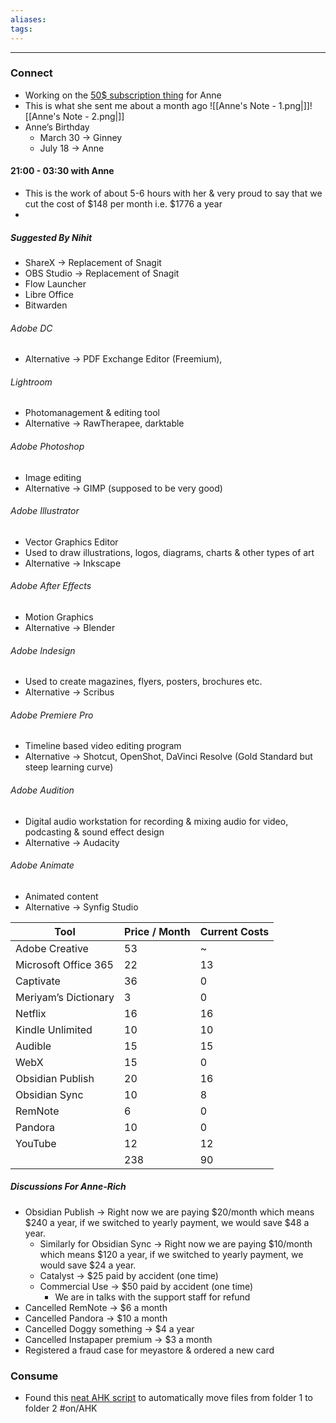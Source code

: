 ```yaml
---
aliases:
tags:
---
```

---
### Connect
- Working on the [50$ subscription thing](https://app.amazingmarvin.com/#p=c568d29b-1251-4ef8-a83c-56925ffc2908) for Anne
- This is what she sent me about a month ago
	![[Anne's Note - 1.png|]]![[Anne's Note - 2.png|]]
- Anne’s Birthday
	- March 30 → Ginney
	- July 18 → Anne 

#### 21:00 - 03:30 with Anne
- This is the work of about 5-6 hours with her & very proud to say that we cut the cost of $148 per month i.e. $1776 a year
- 
##### Suggested By Nihit
- ShareX → Replacement of Snagit
- OBS Studio → Replacement of Snagit
- Flow Launcher
- Libre Office
- Bitwarden


###### Adobe DC
- Alternative → PDF Exchange Editor (Freemium), 

###### Lightroom 
- Photomanagement & editing tool
- Alternative → RawTherapee, darktable 

###### Adobe Photoshop
- Image editing
- Alternative → GIMP (supposed to be very good)

###### Adobe Illustrator
- Vector Graphics Editor  
- Used to draw illustrations, logos, diagrams, charts & other types of art
- Alternative → Inkscape

###### Adobe After Effects
- Motion Graphics 
- Alternative → Blender 

###### Adobe Indesign
- Used to create magazines, flyers, posters, brochures etc.
- Alternative → Scribus

###### Adobe Premiere Pro
- Timeline based video editing program 
- Alternative → Shotcut, OpenShot, DaVinci Resolve (Gold Standard but steep learning curve)

###### Adobe Audition 
- Digital audio workstation for recording & mixing audio for video, podcasting & sound effect design
- Alternative → Audacity

###### Adobe Animate
- Animated content 
- Alternative → Synfig Studio


| Tool                 | Price / Month | Current Costs |
| -------------------- | ------------- | ----------- |
| Adobe Creative       | 53            | ~        |
| Microsoft Office 365 | 22            | 13        |
| Captivate            | 36            | 0        |
| Meriyam’s Dictionary | 3             | 0           |
| Netflix              | 16            | 16          |
| Kindle Unlimited     | 10            | 10           |
| Audible              | 15            | 15         |
| WebX                 | 15            | 0         |
| Obsidian Publish     | 20            | 16          |
| Obsidian Sync        | 10            | 8           |
| RemNote              | 6             | 0           |
| Pandora              | 10            | 0           |
| YouTube              | 12            | 12          |
|                      | 238           |       90      |



##### Discussions For Anne-Rich
- Obsidian Publish → Right now we are paying $20/month which means $240 a year, if we switched to yearly payment, we would save $48 a year. 
	- Similarly for Obsidian Sync → Right now we are paying $10/month which means $120 a year, if we switched to yearly payment, we would save $24 a year. 
	- Catalyst → $25 paid by accident (one time)
	- Commercial Use →  $50 paid by accident (one time)
		- We are in talks with the support staff for refund
- Cancelled RemNote → $6 a month 
- Cancelled Pandora → $10 a month 
- Cancelled Doggy something → $4 a year
- Cancelled Instapaper premium → $3 a month
- Registered a fraud case for meyastore & ordered a new card



### Consume
- Found this [neat AHK script](https://forum.obsidian.md/t/capture-web-pages-to-vault-folder-directly-1-click-ahk/30225) to automatically move files from folder 1 to folder 2 #on/AHK


